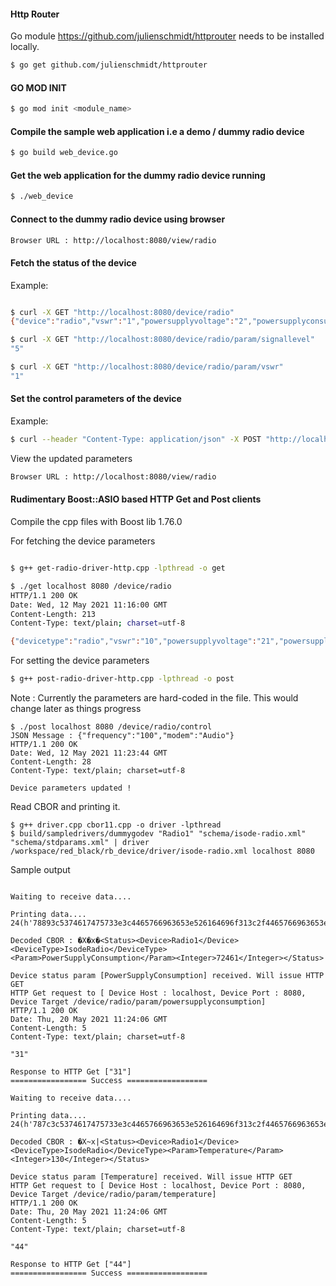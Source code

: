 

#### Http Router
Go module https://github.com/julienschmidt/httprouter needs to be installed locally.
```bash
$ go get github.com/julienschmidt/httprouter
```

#### GO MOD INIT
```bash
$ go mod init <module_name>
```

#### Compile the sample web application i.e a demo / dummy radio device
```bash
$ go build web_device.go
```

#### Get the web application for the dummy radio device running

```bash
$ ./web_device
```

#### Connect to the dummy radio device using browser

```bash
Browser URL : http://localhost:8080/view/radio
```

#### Fetch the status of the device
Example:
```bash

$ curl -X GET "http://localhost:8080/device/radio"
{"device":"radio","vswr":"1","powersupplyvoltage":"2","powersupplyconsumption":"3","temperature":"4","signallevel":"5"}

$ curl -X GET "http://localhost:8080/device/radio/param/signallevel"
"5"

$ curl -X GET "http://localhost:8080/device/radio/param/vswr"
"1"
```

#### Set the control parameters of the device
Example:
```bash
$ curl --header "Content-Type: application/json" -X POST "http://localhost:8080/device/radio/control" --data '{"frequency":"15","transmissionpower":"100", "modem":"Audio", "antenna":"RF"}'
```
View the updated parameters
```bash
Browser URL : http://localhost:8080/view/radio
```

#### Rudimentary Boost::ASIO based HTTP Get and Post clients
Compile the cpp files with Boost lib 1.76.0

For fetching the device parameters
```bash

$ g++ get-radio-driver-http.cpp -lpthread -o get

$ ./get localhost 8080 /device/radio
HTTP/1.1 200 OK
Date: Wed, 12 May 2021 11:16:00 GMT
Content-Length: 213
Content-Type: text/plain; charset=utf-8

{"devicetype":"radio","vswr":"10","powersupplyvoltage":"21","powersupplyconsumption":"31","temperature":"44","signallevel":"51","frequency":"100","transmissionpower":"100000000000","modem":"Audio","antenna":"RF"}
```

For setting the device parameters
```bash
$ g++ post-radio-driver-http.cpp -lpthread -o post
```
Note : Currently the parameters are hard-coded in the file. This would change later as things progress

```
$ ./post localhost 8080 /device/radio/control
JSON Message : {"frequency":"100","modem":"Audio"}
HTTP/1.1 200 OK
Date: Wed, 12 May 2021 11:23:44 GMT
Content-Length: 28
Content-Type: text/plain; charset=utf-8

Device parameters updated !
```

Read CBOR and printing it.
```
$ g++ driver.cpp cbor11.cpp -o driver -lpthread
$ build/sampledrivers/dummygodev "Radio1" "schema/isode-radio.xml" "schema/stdparams.xml" | driver /workspace/red_black/rb_device/driver/isode-radio.xml localhost 8080
```

Sample output
```

Waiting to receive data....

Printing data....
24(h'78893c5374617475733e3c4465766963653e526164696f313c2f4465766963653e3c446576696365547970653e49736f6465526164696f3c2f446576696365547970653e3c506172616d3e506f776572537570706c79436f6e73756d7074696f6e3c2f506172616d3e3c496e74656765723e37323436313c2f496e74656765723e3c2f5374617475733e0a')

Decoded CBOR : �X�x�<Status><Device>Radio1</Device><DeviceType>IsodeRadio</DeviceType><Param>PowerSupplyConsumption</Param><Integer>72461</Integer></Status>

Device status param [PowerSupplyConsumption] received. Will issue HTTP GET
HTTP Get request to [ Device Host : localhost, Device Port : 8080, Device Target /device/radio/param/powersupplyconsumption]
HTTP/1.1 200 OK
Date: Thu, 20 May 2021 11:24:06 GMT
Content-Length: 5
Content-Type: text/plain; charset=utf-8

"31"

Response to HTTP Get ["31"]
================= Success ==================

Waiting to receive data....

Printing data....
24(h'787c3c5374617475733e3c4465766963653e526164696f313c2f4465766963653e3c446576696365547970653e49736f6465526164696f3c2f446576696365547970653e3c506172616d3e54656d70657261747572653c2f506172616d3e3c496e74656765723e3133303c2f496e74656765723e3c2f5374617475733e0a')

Decoded CBOR : �X~x|<Status><Device>Radio1</Device><DeviceType>IsodeRadio</DeviceType><Param>Temperature</Param><Integer>130</Integer></Status>

Device status param [Temperature] received. Will issue HTTP GET
HTTP Get request to [ Device Host : localhost, Device Port : 8080, Device Target /device/radio/param/temperature]
HTTP/1.1 200 OK
Date: Thu, 20 May 2021 11:24:06 GMT
Content-Length: 5
Content-Type: text/plain; charset=utf-8

"44"

Response to HTTP Get ["44"]
================= Success ==================

```
